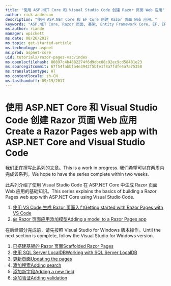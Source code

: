```yaml
---
title: "使用 ASP.NET Core 和 Visual Studio Code 创建 Razor 页面 Web 应用"
author: rick-anderson
description: "使用 ASP.NET Core 和 EF Core 创建 Razor 页面 Web 应用。"
keywords: "ASP.NET Core, Razor 页面, 基架, Entity Framework Core, EF, EF Core, 数据库, 代码, Visual Studio Code"
ms.author: riande
manager: wpickett
ms.date: 08/26/2017
ms.topic: get-started-article
ms.technology: aspnet
ms.prod: aspnet-core
uid: tutorials/razor-pages-vsc/index
ms.openlocfilehash: 80897c4b4882274f6d9dbc88c92ec9cd58481e23
ms.sourcegitcommit: 67f54fabbfa4e3942f5bfe1f8a7fdfe4a7a75358
ms.translationtype: HT
ms.contentlocale: zh-CN
ms.lasthandoff: 09/19/2017
---
```

# <a name="create-a-razor-pages-web-app-with-aspnet-core-and-visual-studio-code"></a><span data-ttu-id="36d6b-104">使用 ASP.NET Core 和 Visual Studio Code 创建 Razor 页面 Web 应用</span><span class="sxs-lookup"><span data-stu-id="36d6b-104">Create a Razor Pages web app with ASP.NET Core and Visual Studio Code</span></span>

<span data-ttu-id="36d6b-105">我们正在撰写此系列的文章。</span><span class="sxs-lookup"><span data-stu-id="36d6b-105">This is a work in progress.</span></span> <span data-ttu-id="36d6b-106">我们希望可以在两周内完成该系列。</span><span class="sxs-lookup"><span data-stu-id="36d6b-106">We hope to have the series complete within two weeks.</span></span>

<span data-ttu-id="36d6b-107">此系列介绍了使用 Visual Studio Code 在 ASP.NET Core 中生成 Razor 页面 Web 应用的基础知识。</span><span class="sxs-lookup"><span data-stu-id="36d6b-107">This series explains the basics of building a Razor Pages web app with ASP.NET Core using Visual Studio Code.</span></span>

1. [<span data-ttu-id="36d6b-108">使用 VS Code 生成 Razor 页面入门</span><span class="sxs-lookup"><span data-stu-id="36d6b-108">Getting started with Razor Pages with VS Code</span></span>](xref:tutorials/razor-pages-vsc/razor-pages-start)
1. [<span data-ttu-id="36d6b-109">向 Razor 页面应用添加模型</span><span class="sxs-lookup"><span data-stu-id="36d6b-109">Adding a model to a Razor Pages app</span></span>](xref:tutorials/razor-pages-vsc/model)

<span data-ttu-id="36d6b-110">在后续部分完成前，请先按照 Visual Studio for Windows 版本操作。</span><span class="sxs-lookup"><span data-stu-id="36d6b-110">Until the next section is complete, follow the Visual Studio for Windows version.</span></span>


1. [<span data-ttu-id="36d6b-111">已搭建基架的 Razor 页面</span><span class="sxs-lookup"><span data-stu-id="36d6b-111">Scaffolded Razor Pages</span></span>](xref:tutorials/razor-pages/page)
1. [<span data-ttu-id="36d6b-112">使用 SQL Server LocalDB</span><span class="sxs-lookup"><span data-stu-id="36d6b-112">Working with SQL Server LocalDB</span></span>](xref:tutorials/razor-pages/sql)
1. [<span data-ttu-id="36d6b-113">更新页面</span><span class="sxs-lookup"><span data-stu-id="36d6b-113">Updating the pages</span></span>](xref:tutorials/razor-pages/da1)
1. [<span data-ttu-id="36d6b-114">添加搜索</span><span class="sxs-lookup"><span data-stu-id="36d6b-114">Adding search</span></span>](xref:tutorials/razor-pages/search)
1. [<span data-ttu-id="36d6b-115">添加新字段</span><span class="sxs-lookup"><span data-stu-id="36d6b-115">Adding a new field</span></span>](xref:tutorials/razor-pages/new-field)
1. [<span data-ttu-id="36d6b-116">添加验证</span><span class="sxs-lookup"><span data-stu-id="36d6b-116">Adding validation</span></span>](xref:tutorials/razor-pages/validation)